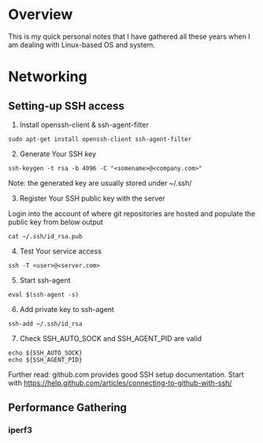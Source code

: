 # Overview
This is my quick personal notes that I have gathered all these years when
I am dealing with Linux-based OS and system.

# Networking

## Setting-up SSH access

1) Install openssh-client & ssh-agent-filter
```
sudo apt-get install openssh-client ssh-agent-filter
```

2) Generate Your SSH key
```
ssh-keygen -t rsa -b 4096 -C "<somename>@<company.com>"
```
Note: the generated key are usually stored under ~/.ssh/

3) Register Your SSH public key with the server

Login into the account of where git repositories are hosted
and populate the public key from below output
```
cat ~/.ssh/id_rsa.pub
```

4) Test Your service access
```
ssh -T <user>@<server.com>
```

5) Start ssh-agent
```
eval $(ssh-agent -s)
```

6) Add private key to ssh-agent
```
ssh-add ~/.ssh/id_rsa
```

7) Check SSH_AUTO_SOCK and SSH_AGENT_PID are valid
```
echo ${SSH_AUTO_SOCK}
echo ${SSH_AGENT_PID}
```

Further read: github.com provides good SSH setup documentation.
Start with https://help.github.com/articles/connecting-to-github-with-ssh/

## Performance Gathering

### iperf3


